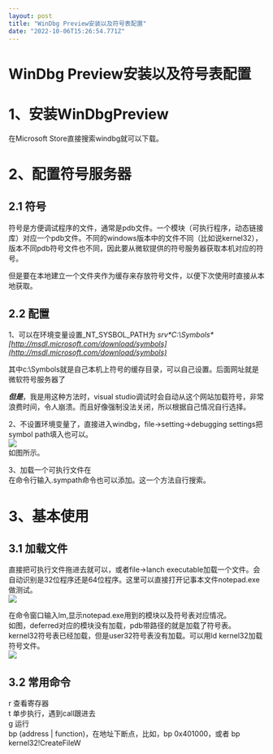 ```yaml
---
layout: post
title: "WinDbg Preview安装以及符号表配置"
date: "2022-10-06T15:26:54.771Z"
---
```

WinDbg Preview安装以及符号表配置
=======================

1、安装WinDbgPreview
=================

在Microsoft Store直接搜索windbg就可以下载。

2、配置符号服务器
=========

2.1 符号
------

符号是方便调试程序的文件，通常是pdb文件。一个模块（可执行程序，动态链接库）对应一个pdb文件。不同的windows版本中的文件不同（比如说kernel32），版本不同pdb符号文件也不同，因此要从微软提供的符号服务器获取本机对应的符号。

但是要在本地建立一个文件夹作为缓存来存放符号文件，以便下次使用时直接从本地获取。

2.2 配置
------

1、可以在环境变量设置\_NT\_SYSBOL\_PATH为 _srv\*C:\\Symbols\*[http://msdl.microsoft.com/download/symbols](http://msdl.microsoft.com/download/symbols)_

其中c:\\Symbols就是自己本机上符号的缓存目录，可以自己设置。后面网址就是微软符号服务器了

_**但是**_，我是用这种方法时，visual studio调试时会自动从这个网站加载符号，非常浪费时间，令人崩溃。而且好像强制没法关闭，所以根据自己情况自行选择。

2、不设置环境变量了，直接进入windbg，file->setting->debugging settings把symbol path填入也可以。  
![](https://img2022.cnblogs.com/blog/2757375/202210/2757375-20221006141835183-1485721460.png)  
如图所示。

3、加载一个可执行文件在  
在命令行输入.sympath命令也可以添加。这一个方法自行搜索。

3、基本使用
======

3.1 加载文件
--------

直接把可执行文件拖进去就可以，或者file->lanch executable加载一个文件。会自动识别是32位程序还是64位程序。这里可以直接打开记事本文件notepad.exe做测试。  
![](https://img2022.cnblogs.com/blog/2757375/202210/2757375-20221006142635780-2012199633.png)

在命令窗口输入lm,显示notepad.exe用到的模块以及符号表对应情况。  
如图，deferred对应的模块没有加载，pdb带路径的就是加载了符号表。kernel32符号表已经加载，但是user32符号表没有加载。可以用ld kernel32加载符号文件。  
![](https://img2022.cnblogs.com/blog/2757375/202210/2757375-20221006144956475-2054705858.png)

3.2 常用命令
--------

r 查看寄存器  
t 单步执行，遇到call跟进去  
g 运行  
bp (address | function)，在地址下断点，比如，bp 0x401000，或者 bp kernel32!CreateFileW